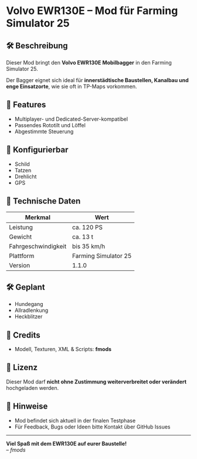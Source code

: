# Volvo EWR130E – Mod für Farming Simulator 25

## 🛠 Beschreibung

Dieser Mod bringt den **Volvo EWR130E Mobilbagger** in den Farming Simulator 25. 

Der Bagger eignet sich ideal für **innerstädtische Baustellen, Kanalbau und enge Einsatzorte**, wie sie oft in TP-Maps vorkommen.

## 🔧 Features

- Multiplayer- und Dedicated-Server-kompatibel
- Passendes Rototilt und Löffel
- Abgestimmte Steuerung
  
## 🔧 Konfigurierbar
- Schild
- Tatzen
- Drehlicht
- GPS

## 📂 Technische Daten

| Merkmal              | Wert                        |
|----------------------|-----------------------------|
| Leistung             | ca. 120 PS                  |
| Gewicht              | ca. 13 t                    |
| Fahrgeschwindigkeit  | bis 35 km/h                 |
| Plattform            | Farming Simulator 25        |
| Version              | 1.1.0                       |

## 🛠 Geplant
- Hundegang
- Allradlenkung
- Heckblitzer

## 🧱 Credits

- Modell, Texturen, XML & Scripts: **fmods**

## 📜 Lizenz

Dieser Mod darf **nicht ohne Zustimmung weiterverbreitet oder verändert** hochgeladen werden. 

## 📎 Hinweise

- Mod befindet sich aktuell in der finalen Testphase
- Für Feedback, Bugs oder Ideen bitte Kontakt über GitHub Issues

---

**Viel Spaß mit dem EWR130E auf eurer Baustelle!**  
*– fmods*
